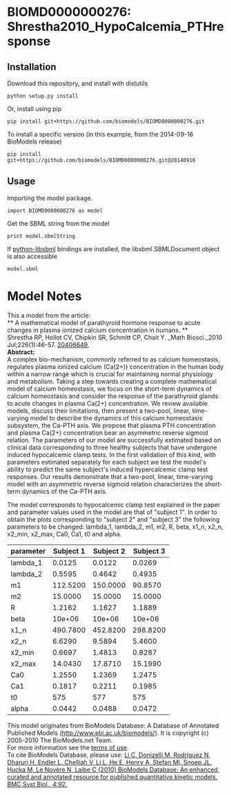 # BIOMD0000000276: Shrestha2010_HypoCalcemia_PTHresponse

## Installation

Download this repository, and install with distutils

`python setup.py install`

Or, install using pip

`pip install git+https://github.com/biomodels/BIOMD0000000276.git`

To install a specific version (in this example, from the 2014-09-16 BioModels release)

`pip install git+https://github.com/biomodels/BIOMD0000000276.git@20140916`

## Usage

Importing the model package.

`import BIOMD0000000276 as model`

Get the SBML string from the model

`print model.sbmlString`

If [python-libsbml](https://pypi.python.org/pypi/python-libsbml) bindings are
installed, the libsbml.SBMLDocument object is also accessible

`model.sbml`


# Model Notes


This a model from the article:  
** A mathematical model of parathyroid hormone response to acute changes in plasma ionized calcium concentration in humans. **   
Shrestha RP, Hollot CV, Chipkin SR, Schmitt CP, Chait Y. _Math Biosci._2010
Jul;226(1):46-57. [20406649](http://www.ncbi.nlm.nih.gov/pubmed/20406649),  
**Abstract:**   
A complex bio-mechanism, commonly referred to as calcium homeostasis,
regulates plasma ionized calcium (Ca(2+)) concentration in the human body
within a narrow range which is crucial for maintaining normal physiology and
metabolism. Taking a step towards creating a complete mathematical model of
calcium homeostasis, we focus on the short-term dynamics of calcium
homeostasis and consider the response of the parathyroid glands to acute
changes in plasma Ca(2+) concentration. We review available models, discuss
their limitations, then present a two-pool, linear, time-varying model to
describe the dynamics of this calcium homeostasis subsystem, the Ca-PTH axis.
We propose that plasma PTH concentration and plasma Ca(2+) concentration bear
an asymmetric reverse sigmoid relation. The parameters of our model are
successfully estimated based on clinical data corresponding to three healthy
subjects that have undergone induced hypocalcemic clamp tests. In the first
validation of this kind, with parameters estimated separately for each subject
we test the model's ability to predict the same subject's induced
hypercalcemic clamp test responses. Our results demonstrate that a two-pool,
linear, time-varying model with an asymmetric reverse sigmoid relation
characterizes the short-term dynamics of the Ca-PTH axis.

The model corresponds to hypocalcemic clamp test explained in the paper and
parameter values used in the model are that of "subject 1". In order to obtain
the plots corresponding to "subject 2" and "subject 3" the following
parameters to be changed: lambda_1, lambda_2, m1, m2, R, beta, x1_n, x2_n,
x2_min, x2_max, Ca0, Ca1, t0 and alpha.

parameter | Subject 1  |  Subject 2 |  Subject 3  
---|---|---|---  
lambda_1  | 0.0125  | 0.0122  | 0.0269  
lambda_2  | 0.5595  | 0.4642  | 0.4935  
m1  | 112.5200  | 150.0000  | 90.8570  
m2  | 15.0000  | 15.0000  | 15.0000  
R  | 1.2162  | 1.1627  | 1.1889  
beta  | 10e+06  | 10e+06  | 10e+06  
x1_n  | 490.7800  | 452.8200  | 298.8200  
x2_n  | 6.6290  | 9.5894  | 5.4600  
x2_min  | 0.6697  | 1.4813  | 0.8287  
x2_max  | 14.0430  | 17.8710  | 15.1990  
Ca0  | 1.2550  | 1.2369  | 1.2475  
Ca1  | 0.1817  | 0.2211  | 0.1985  
t0  | 575  | 577  | 575  
alpha  | 0.0442  | 0.0488  | 0.0472  
  
This model originates from BioModels Database: A Database of Annotated
Published Models (http://www.ebi.ac.uk/biomodels/). It is copyright (c)
2005-2010 The BioModels.net Team.  
For more information see the [terms of
use](http://www.ebi.ac.uk/biomodels/legal.html).  
To cite BioModels Database, please use: [Li C, Donizelli M, Rodriguez N,
Dharuri H, Endler L, Chelliah V, Li L, He E, Henry A, Stefan MI, Snoep JL,
Hucka M, Le Novère N, Laibe C (2010) BioModels Database: An enhanced, curated
and annotated resource for published quantitative kinetic models. BMC Syst
Biol., 4:92.](http://www.ncbi.nlm.nih.gov/pubmed/20587024)


